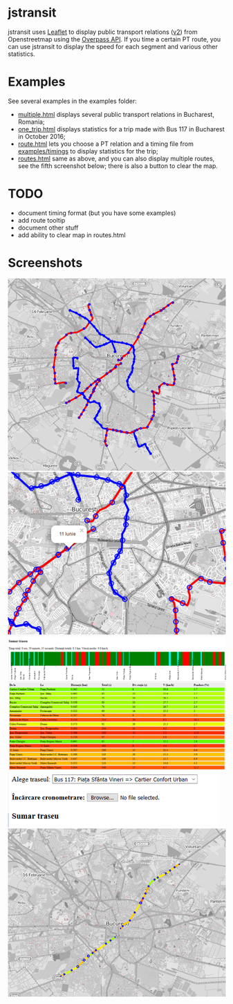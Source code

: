 # jstransit
jstransit uses [Leaflet](http://leafletjs.com/) to display public transport relations ([v2](http://wiki.openstreetmap.org/wiki/Proposed_features/Public_Transport)) from Openstreetmap using the [Overpass API](http://wiki.openstreetmap.org/wiki/Overpass_API). 
If you time a certain PT route, you can use jstransit to display the speed for each segment and various other statistics.

# Examples
See several examples in the examples folder:
- [multiple.html](examples/multiple.html) displays several public transport relations in Bucharest, Romania;
- [one_trip.html](examples/one_trip.html) displays statistics for a trip made with Bus 117 in Bucharest in October 2016;
- [route.html](examples/route.html) lets you choose a PT relation and a timing file from [examples/timings](examples/timings) to display statistics for the trip;
- [routes.html](examples/routes.html) same as above, and you can also display multiple routes, see the fifth screenshot below; there is also a button to clear the map.

# TODO
- document timing format (but you have some examples)
- add route tooltip
- document other stuff
- add ability to clear map in routes.html

# Screenshots
![multiple routes](examples/screenshots/01.PNG)
![station tooltip](examples/screenshots/02.PNG)
![stats](examples/screenshots/03.PNG)
![choose route and timing](examples/screenshots/04.png)
![stats](examples/screenshots/05.PNG)